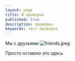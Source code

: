 ```yaml
---
layout: page
title: Я проверка
published: true
description: проверка
keywords: тест проверка
---
```




Мы с друзьями ![friends.jpeg]({{site.baseurl}}/images/friends.jpeg)


Просто оставлю это здесь
